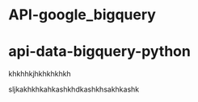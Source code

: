 # API-google_bigquery
# api-data-bigquery-python

khkhhkjhkhkhkhkh

sljkakhkhkahkashkhdkashkhsakhkashk
